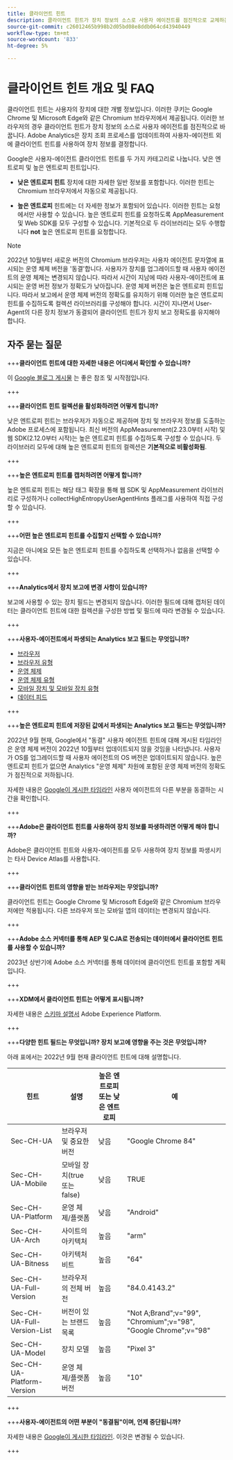 ```yaml
---
title: 클라이언트 힌트
description: 클라이언트 힌트가 장치 정보의 소스로 사용자 에이전트를 점진적으로 교체하는 방법에 대해 알아봅니다.
source-git-commit: c26012465b998b2d05bd08e8ddb064cd43940449
workflow-type: tm+mt
source-wordcount: '833'
ht-degree: 5%

---
```



# 클라이언트 힌트 개요 및 FAQ

클라이언트 힌트는 사용자의 장치에 대한 개별 정보입니다. 이러한 쿠키는 Google Chrome 및 Microsoft Edge와 같은 Chromium 브라우저에서 제공됩니다. 이러한 브라우저의 경우 클라이언트 힌트가 장치 정보의 소스로 사용자 에이전트를 점진적으로 바꿉니다. Adobe Analytics은 장치 조회 프로세스를 업데이트하여 사용자-에이전트 외에 클라이언트 힌트를 사용하여 장치 정보를 결정합니다.

Google은 사용자-에이전트 클라이언트 힌트를 두 가지 카테고리로 나눕니다. 낮은 엔트로피 및 높은 엔트로피 힌트입니다.

* **낮은 엔트로피 힌트** 장치에 대한 자세한 일반 정보를 포함합니다. 이러한 힌트는 Chromium 브라우저에서 자동으로 제공됩니다.

* **높은 엔트로피** 힌트에는 더 자세한 정보가 포함되어 있습니다. 이러한 힌트는 요청에서만 사용할 수 있습니다. 높은 엔트로피 힌트를 요청하도록 AppMeasurement 및 Web SDK를 모두 구성할 수 있습니다. 기본적으로 두 라이브러리는 모두 수행합니다 **not** 높은 엔트로피 힌트를 요청합니다.

>[!NOTE]
>
>2022년 10월부터 새로운 버전의 Chromium 브라우저는 사용자 에이전트 문자열에 표시되는 운영 체제 버전을 &#39;동결&#39;합니다. 사용자가 장치를 업그레이드할 때 사용자 에이전트의 운영 체제는 변경되지 않습니다. 따라서 시간이 지남에 따라 사용자-에이전트에 표시되는 운영 버전 정보가 정확도가 낮아집니다. 운영 체제 버전은 높은 엔트로피 힌트입니다. 따라서 보고에서 운영 체제 버전의 정확도를 유지하기 위해 이러한 높은 엔트로피 힌트를 수집하도록 컬렉션 라이브러리를 구성해야 합니다. 시간이 지나면서 User-Agent의 다른 장치 정보가 동결되어 클라이언트 힌트가 장치 보고 정확도를 유지해야 합니다.

## 자주 묻는 질문

+++**클라이언트 힌트에 대한 자세한 내용은 어디에서 확인할 수 있습니까?**

이 [Google 블로그 게시물](https://web.dev/user-agent-client-hints/) 는 좋은 참조 및 시작점입니다.

+++

+++**클라이언트 힌트 컬렉션을 활성화하려면 어떻게 합니까?**

낮은 엔트로피 힌트는 브라우저가 자동으로 제공하며 장치 및 브라우저 정보를 도출하는 Adobe 프로세스에 포함됩니다. 최신 버전의 AppMeasurement(2.23.0부터 시작) 및 웹 SDK(2.12.0부터 시작)는 높은 엔트로피 힌트를 수집하도록 구성할 수 있습니다. 두 라이브러리 모두에 대해 높은 엔트로피 힌트의 컬렉션은 **기본적으로 비활성화됨**.

+++

+++**높은 엔트로피 힌트를 캡처하려면 어떻게 합니까?**

높은 엔트로피 힌트는 해당 태그 확장을 통해 웹 SDK 및 AppMeasurement 라이브러리로 구성하거나 collectHighEntropyUserAgentHints 플래그를 사용하여 직접 구성할 수 있습니다.

+++

+++**어떤 높은 엔트로피 힌트를 수집할지 선택할 수 있습니까?**

지금은 아니에요 모든 높은 엔트로피 힌트를 수집하도록 선택하거나 없음을 선택할 수 있습니다.

+++

+++**Analytics에서 장치 보고에 변경 사항이 있습니까?**

보고에 사용할 수 있는 장치 필드는 변경되지 않습니다. 이러한 필드에 대해 캡처된 데이터는 클라이언트 힌트에 대한 컬렉션을 구성한 방법 및 필드에 따라 변경될 수 있습니다.

+++

+++**사용자-에이전트에서 파생되는 Analytics 보고 필드는 무엇입니까?**

* [브라우저](https://experienceleague.adobe.com/docs/analytics/components/dimensions/browser.html?lang=en)
* [브라우저 유형](https://experienceleague.adobe.com/docs/analytics/components/dimensions/browser-type.html?lang=en)
* [운영 체제](https://experienceleague.adobe.com/docs/analytics/components/dimensions/operating-systems.html?lang=en)
* [운영 체제 유형](https://experienceleague.adobe.com/docs/analytics/components/dimensions/operating-system-types.html?lang=en)
* [모바일 장치 및 모바일 장치 유형](https://experienceleague.adobe.com/docs/analytics/components/dimensions/mobile-dimensions.html?lang=en)
* [데이터 피드](https://experienceleague.adobe.com/docs/analytics/export/analytics-data-feed/data-feed-contents/datafeeds-reference.html?lang=ko-kr)

+++

+++**높은 엔트로피 힌트에 저장된 값에서 파생되는 Analytics 보고 필드는 무엇입니까?**

2022년 9월 현재, Google에서 &quot;동결&quot; 사용자 에이전트 힌트에 대해 게시된 타임라인은 운영 체제 버전이 2022년 10월부터 업데이트되지 않을 것임을 나타냅니다. 사용자가 OS를 업그레이드할 때 사용자 에이전트의 OS 버전은 업데이트되지 않습니다. 높은 엔트로피 힌트가 없으면 Analytics &quot;운영 체제&quot; 차원에 포함된 운영 체제 버전의 정확도가 점진적으로 저하됩니다.

자세한 내용은 [Google이 게시한 타임라인](https://blog.chromium.org/2021/09/user-agent-reduction-origin-trial-and-dates.html) 사용자 에이전트의 다른 부분을 동결하는 시간을 확인합니다.

+++

+++**Adobe은 클라이언트 힌트를 사용하여 장치 정보를 파생하려면 어떻게 해야 합니까?**

Adobe은 클라이언트 힌트와 사용자-에이전트를 모두 사용하여 장치 정보를 파생시키는 타사 Device Atlas를 사용합니다.

+++

+++**클라이언트 힌트의 영향을 받는 브라우저는 무엇입니까?**

클라이언트 힌트는 Google Chrome 및 Microsoft Edge와 같은 Chromium 브라우저에만 적용됩니다. 다른 브라우저 또는 모바일 앱의 데이터는 변경되지 않습니다.

+++

+++**Adobe 소스 커넥터를 통해 AEP 및 CJA로 전송되는 데이터에서 클라이언트 힌트를 사용할 수 있습니까?**

2023년 상반기에 Adobe 소스 커넥터를 통해 데이터에 클라이언트 힌트를 포함할 계획입니다.

+++

+++**XDM에서 클라이언트 힌트는 어떻게 표시됩니까?**

자세한 내용은 [스키마 설명서](https://github.com/adobe/xdm/blob/master/components/datatypes/browserdetails.schema.json#L121) Adobe Experience Platform.

+++

+++**다양한 힌트 필드는 무엇입니까? 장치 보고에 영향을 주는 것은 무엇입니까?**

아래 표에서는 2022년 9월 현재 클라이언트 힌트에 대해 설명합니다.

| 힌트 | 설명 | 높은 엔트로피 또는 낮은 엔트로피 | 예 |
| --- | --- | --- | --- | 
| Sec-CH-UA | 브라우저 및 중요한 버전 | 낮음 | &quot;Google Chrome 84&quot; |
| Sec-CH-UA-Mobile | 모바일 장치(true 또는 false) | 낮음 | TRUE |
| Sec-CH-UA-Platform | 운영 체제/플랫폼 | 낮음 | &quot;Android&quot; |
| Sec-CH-UA-Arch | 사이트의 아키텍처 | 높음 | &quot;arm&quot; |
| Sec-CH-UA-Bitness | 아키텍처 비트 | 높음 | &quot;64&quot; |
| Sec-CH-UA-Full-Version | 브라우저의 전체 버전 | 높음 | &quot;84.0.4143.2&quot; |
| Sec-CH-UA-Full-Version-List | 버전이 있는 브랜드 목록 | 높음 | &quot;Not A;Brand&quot;;v=&quot;99&quot;, &quot;Chromium&quot;;v=&quot;98&quot;, &quot;Google Chrome&quot;;v=&quot;98&quot; |
| Sec-CH-UA-Model | 장치 모델 | 높음 | &quot;Pixel 3&quot; |
| Sec-CH-UA-Platform-Version | 운영 체제/플랫폼 버전 | 높음 | &quot;10&quot; |

+++



+++**사용자-에이전트의 어떤 부분이 &quot;동결됨&quot;이며, 언제 중단됩니까?**

자세한 내용은 [Google이 게시한 타임라인](https://blog.chromium.org/2021/09/user-agent-reduction-origin-trial-and-dates.html). 이것은 변경될 수 있습니다.

+++
